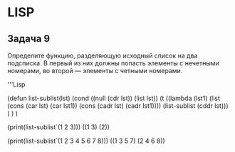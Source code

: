 # LISP

## Задача 9
Определите функцию, разделяющую исходный список на два подсписка. В первый из них должны попасть элементы с нечетными номерами, во второй — элементы с четными номерами.

'''Lisp

(defun list-sublist(lst)
(cond
	((null (cdr lst)) (list lst))
	(t 
		((lambda (lst1)
		(list
			(cons (car lst) (car lst1))
			(cons (cadr lst) (cadr lst1))))
		(list-sublist (cddr lst)))
	)
)
)

(print(list-sublist`(1 2 3)))
((1 3) (2)) 

(print(list-sublist`(1 2 3 4 5 6 7 8)))
((1 3 5 7) (2 4 6 8)) 

